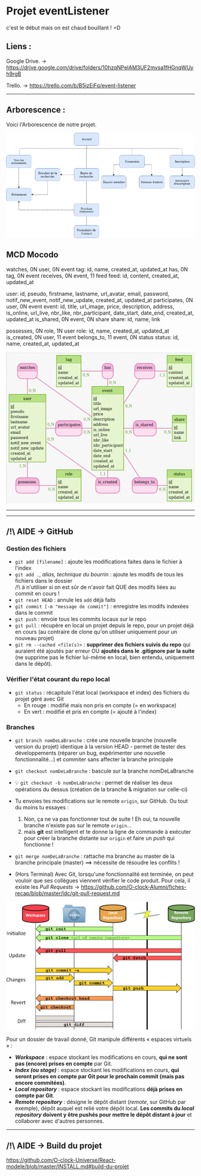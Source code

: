 # Projet eventListener

c'est le début mais on est chaud bouillant ! =D 

## Liens :

Google Drive. 
-> https://drive.google.com/drive/folders/10hzqNPelAM3UF2mvsa1fHGnqWUyh9rgB

Trello.
-> https://trello.com/b/B5jzEjFq/event-listener

*****************************************

## Arborescence :

Voici l'Arborescence de notre projet.

<a href="medias/Arborescence.png" target="_blank"><img src="medias/Arborescence.png"></a>


## MCD Mocodo 

watches, 0N user, 0N event
tag: id, name, created_at, updated_at
has, 0N tag, 0N event
receives, 0N event, 11 feed
feed: id, content, created_at, updated_at

user: id, pseudo, firstname, lastname, url_avatar, email, password, notif_new_event, notif_new_update, created_at, updated_at
participates, 0N user, 0N event
event: id, title, url_image, price, description, address, is_online, url_live, nbr_like, nbr_participant, date_start, date_end, created_at, updated_at
is_shared, 0N event, 0N share
share: id, name, link

possesses, 0N role, 1N user
role: id, name, created_at, updated_at
is_created, 0N user, 11 event
belongs_to, 11 event, 0N status
status: id, name, created_at, updated_at


<a href="medias/MCD--Teriyaki.png" target="_blank"><img src="medias/MCD--Teriyaki.png"></a>

*****************************************
*****************************************

## /!\ AIDE -> GitHub 

### Gestion des fichiers

- `git add [filename]` : ajoute les modifications faites dans le fichier à l'index
- `git add .`, _alias, technique du bourrin_ : ajoute les modifs de tous les fichiers dans le dossier  
/!\ à n'utiliser si on est sûr de n'avoir fait QUE des modifs liées au commit en cours !
- `git reset HEAD` : annule les `add` déjà faits
- `git commit [-m "message de commit"]` : enregistre les modifs indexées dans le commit
- `git push` : envoie tous les commits locaux sur le repo  
- `git pull` : récupère en local un projet depuis le repo, pour un projet déjà en cours (au contraire de clone qu'on utiliser uniquement pour un nouveau projet)  
- `git rm --cached <file(s)>` : **supprimer des fichiers suivis du repo** qui auraient été ajoutés par erreur OU **ajoutés dans le .gitignore par la suite** (ne supprime pas le fichier lui-même en local, bien entendu, uniquement dans le dépôt).

### Vérifier l'état courant du repo local

- `git status` : récapitule l'état local (workspace et index) des fichiers du projet géré avec Git
  - En rouge : modifié mais non pris en compte (= en workspace)  
  - En vert : modifié et pris en compte (= ajouté à l'index)

### Branches

- `git branch nomDeLaBranche` : crée une nouvelle branche (nouvelle version du projet) identique à la version HEAD - permet de tester des développements (réparer un bug, expérimenter une nouvelle fonctionnalité...) et commiter sans affecter la branche principale
- `git checkout nomDeLaBranche` : bascule sur la branche nomDeLaBranche
- :bulb: `git checkout -b nomDeLaBranche` : permet de réaliser les deux opérations du dessus (création de la branche & migration sur celle-ci)
- Tu envoies tes modifications sur le remote `origin`, sur GitHub. Ou tout du moins tu essayes :
    1. Non, ça ne va pas fonctionner tout de suite ! Eh oui, ta nouvelle branche n'existe pas sur le remote `origin`…
    2. mais **git** est intelligent et te donne la ligne de commande à exécuter pour créer la branche distante sur `origin` et faire un _push_ qui fonctionne !
- `git merge nomDeLaBranche` : rattache ma branche au master de la branche principale (master) ==> nécessite de résoudre les conflits !

- (Hors Terminal) Avec Git, lorsqu'une fonctionnalité est terminée, on peut vouloir que ses collègues viennent vérifier le code produit.
Pour cela, il existe les _Pull Requests_ 
-> https://github.com/O-clock-Alumni/fiches-recap/blob/master/ldc/git-pull-request.md


<a href="medias/git-overview.png" target="_blank"><img src="medias/git-overview.png"></a>

Pour un dossier de travail donné, Git manipule différents « espaces virtuels » :

- **_Workspace_** : espace stockant les modifications en cours, **qui ne sont pas (encore) prises en compte** par Git.
- **_Index (ou stage)_** : espace stockant les modifications en cours, **qui seront prises en compte par Git pour le prochain commit (mais pas encore commitées)**.
- **_Local repository_** : espace stockant les modifications **déjà prises en compte par Git**.
- **_Remote repository_** : désigne le dépôt distant (_remote_, sur GitHub par exemple), dépôt auquel est relié votre dépôt local. **Les commits du _local repository_ doivent y être pushés pour mettre le dépôt distant à jour** et collaborer avec d'autres personnes.

*****************************************

## /!\ AIDE -> Build du projet

https://github.com/O-clock-Universe/React-modele/blob/master/INSTALL.md#build-du-projet
